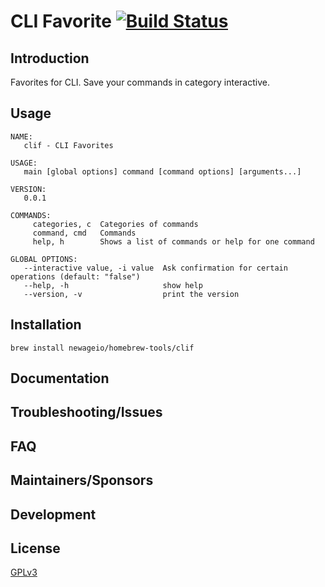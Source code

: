 # CLI Favorite [![Build Status](https://travis-ci.com/dutchakdev/clif.svg?branch=master)](https://travis-ci.org/dutchakdev/clif)

## Introduction

Favorites for CLI. Save your commands in category interactive.

## Usage

```
NAME:
   clif - CLI Favorites

USAGE:
   main [global options] command [command options] [arguments...]

VERSION:
   0.0.1

COMMANDS:
     categories, c  Categories of commands
     command, cmd   Commands
     help, h        Shows a list of commands or help for one command

GLOBAL OPTIONS:
   --interactive value, -i value  Ask confirmation for certain operations (default: "false")
   --help, -h                     show help
   --version, -v                  print the version
```

## Installation
`brew install newageio/homebrew-tools/clif`

## Documentation

## Troubleshooting/Issues

## FAQ

## Maintainers/Sponsors

## Development

## License

[GPLv3](http://www.gnu.org/licenses/gpl-3.0.txt)